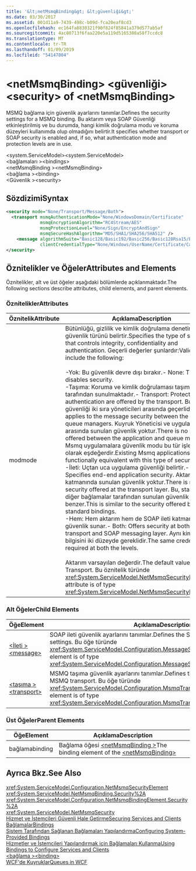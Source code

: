 ```yaml
---
title: '&lt;netMsmqBinding&gt; &lt;güvenliği&gt;'
ms.date: 03/30/2017
ms.assetid: 001d11a9-7439-498c-b09d-fca20eaf8cd3
ms.openlocfilehash: ec164fa8830321f90f824f85841a379d577ab5af
ms.sourcegitcommit: 4ac80713f6faa220e5a119d5165308a58f7ccdc8
ms.translationtype: MT
ms.contentlocale: tr-TR
ms.lasthandoff: 01/09/2019
ms.locfileid: "54147804"
---
```

# <a name="ltsecuritygt-of-ltnetmsmqbindinggt"></a><span data-ttu-id="7e135-102">&lt;netMsmqBinding&gt; &lt;güvenliği&gt;</span><span class="sxs-lookup"><span data-stu-id="7e135-102">&lt;security&gt; of &lt;netMsmqBinding&gt;</span></span>
<span data-ttu-id="7e135-103">MSMQ bağlama için güvenlik ayarlarını tanımlar.</span><span class="sxs-lookup"><span data-stu-id="7e135-103">Defines the security settings for a MSMQ binding.</span></span> <span data-ttu-id="7e135-104">Bu aktarım veya SOAP Güvenliği etkinleştirilmiş ve bu durumda, hangi kimlik doğrulama modu ve koruma düzeyleri kullanımda olup olmadığını belirtir.</span><span class="sxs-lookup"><span data-stu-id="7e135-104">It specifies whether transport or SOAP security is enabled and, if so, what authentication mode and protection levels are in use.</span></span>  
  
 <span data-ttu-id="7e135-105">\<system.ServiceModel></span><span class="sxs-lookup"><span data-stu-id="7e135-105">\<system.ServiceModel></span></span>  
<span data-ttu-id="7e135-106">\<bağlamaları ></span><span class="sxs-lookup"><span data-stu-id="7e135-106">\<bindings></span></span>  
<span data-ttu-id="7e135-107">\<netMsmqBinding ></span><span class="sxs-lookup"><span data-stu-id="7e135-107">\<netMsmqBinding></span></span>  
<span data-ttu-id="7e135-108">\<bağlama ></span><span class="sxs-lookup"><span data-stu-id="7e135-108">\<binding></span></span>  
<span data-ttu-id="7e135-109">\<Güvenlik ></span><span class="sxs-lookup"><span data-stu-id="7e135-109">\<security></span></span>  
  
## <a name="syntax"></a><span data-ttu-id="7e135-110">Sözdizimi</span><span class="sxs-lookup"><span data-stu-id="7e135-110">Syntax</span></span>  
  
```xml  
<security mode="None/Transport/Message/Both">
  <transport msmqAuthenticationMode="None/WindowsDomain/Certificate"
             msmqEncryptionAlgorithm="RC4Stream/AES"
             msmqProtectionLevel="None/Sign/EncryptAndSign"
             msmqSecureHashAlgorithm="MD5/SHA1/SHA256/SHA512" />
    <message algorithmSuite="Basic128/Basic192/Basic256/Basic128Rsa15/Basic256Rsa15/TripleDes/TripleDesRsa15/Basic128Sha256/Basic192Sha256/TripleDesSha256/Basic128Sha256Rsa15/Basic192Sha256Rsa15/Basic256Sha256Rsa15/TripleDesSha256Rsa15"
             clientCredentialType="None/Windows/UserName/Certificate/CardSpace" />
</security>
```  
  
## <a name="attributes-and-elements"></a><span data-ttu-id="7e135-111">Öznitelikler ve Öğeler</span><span class="sxs-lookup"><span data-stu-id="7e135-111">Attributes and Elements</span></span>  
 <span data-ttu-id="7e135-112">Öznitelikler, alt ve üst öğeler aşağıdaki bölümlerde açıklanmaktadır.</span><span class="sxs-lookup"><span data-stu-id="7e135-112">The following sections describe attributes, child elements, and parent elements.</span></span>  
  
### <a name="attributes"></a><span data-ttu-id="7e135-113">Öznitelikler</span><span class="sxs-lookup"><span data-stu-id="7e135-113">Attributes</span></span>  
  
|<span data-ttu-id="7e135-114">Öznitelik</span><span class="sxs-lookup"><span data-stu-id="7e135-114">Attribute</span></span>|<span data-ttu-id="7e135-115">Açıklama</span><span class="sxs-lookup"><span data-stu-id="7e135-115">Description</span></span>|  
|---------------|-----------------|  
|<span data-ttu-id="7e135-116">mod</span><span class="sxs-lookup"><span data-stu-id="7e135-116">mode</span></span>|<span data-ttu-id="7e135-117">Bütünlüğü, gizlilik ve kimlik doğrulama denetimleri güvenlik türünü belirtir.</span><span class="sxs-lookup"><span data-stu-id="7e135-117">Specifies the type of security that controls integrity, confidentiality and authentication.</span></span> <span data-ttu-id="7e135-118">Geçerli değerler şunlardır:</span><span class="sxs-lookup"><span data-stu-id="7e135-118">Valid values include the following:</span></span><br /><br /> <span data-ttu-id="7e135-119">-Yok: Bu güvenlik devre dışı bırakır.</span><span class="sxs-lookup"><span data-stu-id="7e135-119">-   None: This disables security.</span></span><br /><span data-ttu-id="7e135-120">-Taşıma: Koruma ve kimlik doğrulaması taşıma tarafından sunulmaktadır.</span><span class="sxs-lookup"><span data-stu-id="7e135-120">-   Transport: Protection and authentication are offered by the transport.</span></span> <span data-ttu-id="7e135-121">Bu ileti güvenliği iki sıra yöneticileri arasında geçerlidir.</span><span class="sxs-lookup"><span data-stu-id="7e135-121">This applies to the message security between the two queue managers.</span></span> <span data-ttu-id="7e135-122">Kuyruk Yöneticisi ve uygulama arasında sunulan güvenlik yoktur.</span><span class="sxs-lookup"><span data-stu-id="7e135-122">There is no security offered between the application and queue manager.</span></span> <span data-ttu-id="7e135-123">Msmq uygulamalara güvenlik modu bu tür işlevsel olarak eşdeğerdir.</span><span class="sxs-lookup"><span data-stu-id="7e135-123">Existing Msmq applications are functionally equivalent with this type of security mode.</span></span><br /><span data-ttu-id="7e135-124">-İleti: Uçtan uca uygulama güvenliği belirtir.</span><span class="sxs-lookup"><span data-stu-id="7e135-124">-   Message: Specifies end-end application security.</span></span> <span data-ttu-id="7e135-125">Aktarım katmanında sunulan güvenlik yoktur.</span><span class="sxs-lookup"><span data-stu-id="7e135-125">There is no security offered at the transport layer.</span></span> <span data-ttu-id="7e135-126">Bu, standart diğer bağlamalar tarafından sunulan güvenlik benzer.</span><span class="sxs-lookup"><span data-stu-id="7e135-126">This is similar to the security offered by other standard bindings.</span></span><br /><span data-ttu-id="7e135-127">-Hem: Hem aktarım hem de SOAP ileti katmanı güvenlik sunar.</span><span class="sxs-lookup"><span data-stu-id="7e135-127">-   Both: Offers security at both the transport and SOAP messaging layer.</span></span> <span data-ttu-id="7e135-128">Aynı kimlik bilgisini iki düzeyde gereklidir.</span><span class="sxs-lookup"><span data-stu-id="7e135-128">The same credential is required at both the levels.</span></span><br /><br /> <span data-ttu-id="7e135-129">Aktarım varsayılan değerdir.</span><span class="sxs-lookup"><span data-stu-id="7e135-129">The default value is Transport.</span></span> <span data-ttu-id="7e135-130">Bu öznitelik türünde <xref:System.ServiceModel.NetMsmqSecurityMode>.</span><span class="sxs-lookup"><span data-stu-id="7e135-130">This attribute is of type <xref:System.ServiceModel.NetMsmqSecurityMode>.</span></span>|  
  
### <a name="child-elements"></a><span data-ttu-id="7e135-131">Alt Öğeler</span><span class="sxs-lookup"><span data-stu-id="7e135-131">Child Elements</span></span>  
  
|<span data-ttu-id="7e135-132">Öğe</span><span class="sxs-lookup"><span data-stu-id="7e135-132">Element</span></span>|<span data-ttu-id="7e135-133">Açıklama</span><span class="sxs-lookup"><span data-stu-id="7e135-133">Description</span></span>|  
|-------------|-----------------|  
|[<span data-ttu-id="7e135-134">\<İleti ></span><span class="sxs-lookup"><span data-stu-id="7e135-134">\<message></span></span>](../../../../../docs/framework/configure-apps/file-schema/wcf/message-of-netmsmqbinding.md)|<span data-ttu-id="7e135-135">SOAP ileti güvenlik ayarlarını tanımlar.</span><span class="sxs-lookup"><span data-stu-id="7e135-135">Defines the SOAP message security settings.</span></span> <span data-ttu-id="7e135-136">Bu öğe türünde <xref:System.ServiceModel.Configuration.MessageSecurityOverMsmqElement>.</span><span class="sxs-lookup"><span data-stu-id="7e135-136">This element is of type <xref:System.ServiceModel.Configuration.MessageSecurityOverMsmqElement>.</span></span>|  
|[<span data-ttu-id="7e135-137">\<taşıma ></span><span class="sxs-lookup"><span data-stu-id="7e135-137">\<transport></span></span>](../../../../../docs/framework/configure-apps/file-schema/wcf/transport-of-netmsmqbinding.md)|<span data-ttu-id="7e135-138">MSMQ taşıma güvenlik ayarlarını tanımlar.</span><span class="sxs-lookup"><span data-stu-id="7e135-138">Defines the security settings for the MSMQ transport.</span></span> <span data-ttu-id="7e135-139">Bu öğe türünde <xref:System.ServiceModel.Configuration.MsmqTransportSecurityElement>.</span><span class="sxs-lookup"><span data-stu-id="7e135-139">This element is of type <xref:System.ServiceModel.Configuration.MsmqTransportSecurityElement>.</span></span>|  
  
### <a name="parent-elements"></a><span data-ttu-id="7e135-140">Üst Öğeler</span><span class="sxs-lookup"><span data-stu-id="7e135-140">Parent Elements</span></span>  
  
|<span data-ttu-id="7e135-141">Öğe</span><span class="sxs-lookup"><span data-stu-id="7e135-141">Element</span></span>|<span data-ttu-id="7e135-142">Açıklama</span><span class="sxs-lookup"><span data-stu-id="7e135-142">Description</span></span>|  
|-------------|-----------------|  
|<span data-ttu-id="7e135-143">bağlama</span><span class="sxs-lookup"><span data-stu-id="7e135-143">binding</span></span>|<span data-ttu-id="7e135-144">Bağlama öğesi [ \<netMsmqBinding >](../../../../../docs/framework/configure-apps/file-schema/wcf/netmsmqbinding.md)</span><span class="sxs-lookup"><span data-stu-id="7e135-144">The binding element of the [\<netMsmqBinding>](../../../../../docs/framework/configure-apps/file-schema/wcf/netmsmqbinding.md)</span></span>|  
  
## <a name="see-also"></a><span data-ttu-id="7e135-145">Ayrıca Bkz.</span><span class="sxs-lookup"><span data-stu-id="7e135-145">See Also</span></span>  
 <xref:System.ServiceModel.Configuration.NetMsmqSecurityElement>  
 <xref:System.ServiceModel.NetMsmqBinding.Security%2A>  
 <xref:System.ServiceModel.Configuration.NetMsmqBindingElement.Security%2A>  
 <xref:System.ServiceModel.NetMsmqSecurity>  
 [<span data-ttu-id="7e135-146">Hizmet ve İstemcileri Güvenli Hale Getirme</span><span class="sxs-lookup"><span data-stu-id="7e135-146">Securing Services and Clients</span></span>](../../../../../docs/framework/wcf/feature-details/securing-services-and-clients.md)  
 [<span data-ttu-id="7e135-147">Bağlamalar</span><span class="sxs-lookup"><span data-stu-id="7e135-147">Bindings</span></span>](../../../../../docs/framework/wcf/bindings.md)  
 [<span data-ttu-id="7e135-148">Sistem Tarafından Sağlanan Bağlamaları Yapılandırma</span><span class="sxs-lookup"><span data-stu-id="7e135-148">Configuring System-Provided Bindings</span></span>](../../../../../docs/framework/wcf/feature-details/configuring-system-provided-bindings.md)  
 [<span data-ttu-id="7e135-149">Hizmetler ve İstemcileri Yapılandırmak için Bağlamaları Kullanma</span><span class="sxs-lookup"><span data-stu-id="7e135-149">Using Bindings to Configure Services and Clients</span></span>](../../../../../docs/framework/wcf/using-bindings-to-configure-services-and-clients.md)  
 [<span data-ttu-id="7e135-150">\<bağlama ></span><span class="sxs-lookup"><span data-stu-id="7e135-150">\<binding></span></span>](../../../../../docs/framework/misc/binding.md)  
 [<span data-ttu-id="7e135-151">WCF'de Kuyruklar</span><span class="sxs-lookup"><span data-stu-id="7e135-151">Queues in WCF</span></span>](../../../../../docs/framework/wcf/feature-details/queues-in-wcf.md)
